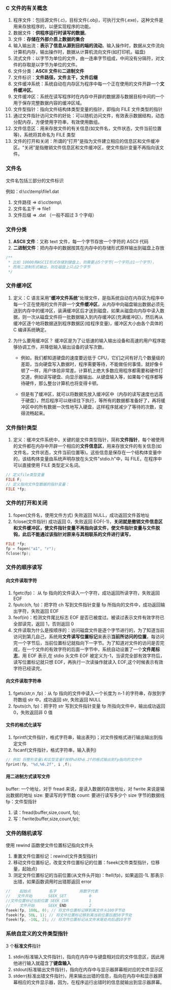 ### C 文件的有关概念

1. 程序文件：包括源文件(.c)，目标文件(.obj)，可执行文件(.exe)，这种文件是用来存放程序的，以便实现程序的功能。
2. 数据文件：**供程序运行时读写的数据**。
3. 文件：**存储在外部介质上数据的集合**
4. 输入输出流：**表示了信息从源到目的端的流动**。输入操作时，数据从文件流向计算机内存，输出操作时，数据从计算机流向文件(如打印机，磁盘)
5. 流式文件：以字节为单位的文件，由一连串字节组成，中间没有分隔符，对文件的存取是以字节为单位的文件。
6. 文件分类：**ASCII 文件**和**二进制文件**
7. 文件标识：**文件路径，文件主干，文件后缀**
8. 文件缓冲系统：系统自动在内存区为程序中每一个正在使用的文件开辟一个**文件缓冲区**。
9. 文件缓冲区：系统在读写程序时在内存中开辟的数据源与数据目标中间的一个用于保存完整数据内容的缓冲区域。
10. 文件型指针：指向文件结构体类型变量的指针，即指向 FILE 文件类型的指针
11. 通过文件指针访问文件的好处：可以随机访问文件，有效表示数据结构，动态分配内存，方便使用字符串，有效使用数组。
12. 文件信息区：用来存放文件的有关信息(如文件名，文件状态，文件当前位置等)，系统将其命名为 FILE 类型
13. 文件的打开和关闭：所谓的“打开”是指为文件建立相应的信息区和文件缓冲区。“关闭”是指撤销文件信息区和文件缓冲区，使文件指针变量不再指向该文件。

### 文件名

文件名包括三部分的文件标识

例如：d:\cc\temp\file1.dat

1. 文件路径 => d:\cc\temp\
2. 文件名主干 => file1
3. 文件后缀 => .dat （一般不超过 3 个字母）

### 文件分类

1. **ASCII 文件**：又称 text 文件，每一个字节存放一个字符的 ASCII 代码
2. **二进制文件**：把内存中的数据按其在内存中的存储形式原样输出到磁盘上存放

```c
/**
 * 比如 10000用ASCII形式存储到键盘上，则需要占5个字节(一个字符占1一个字节)，
 * 而用二进制形式输出，则在磁盘上只占2个字节
 */
```

### 文件缓冲区

1. 定义：C 语言采用"**缓冲文件系统**"处理文件，是指系统自动在内存区为程序中每一个正在使用的文件开辟一个**文件缓冲区**，从内存中向磁盘输出数据必须先送到内存中的缓冲区，装满缓冲区后才送到磁盘，如果从磁盘向内存中读入数据，则一次从磁盘文件将一批数据输入到内存缓冲区(充满缓冲区)，然后再从缓冲区逐个地将数据送到程序数据区(给程序变量)，缓冲区大小由各个具体的 C 编译系统确定。
2. 为什么要用缓冲区？ 缓冲区是为了让低速的输入输出设备和高速的用户程序能够协调工作，并降低输入输出设备的读写次数。

   - 例如，我们都知道硬盘的速度要远低于 CPU，它们之间有好几个数量级的差距，当向硬盘写入数据时，程序需要等待，不能做任何事情，就好像卡顿了一样，用户体验非常差。计算机上绝大多数应用程序都需要和硬件打交道，例如读写硬盘、向显示器输出、从键盘输入等，如果每个程序都等待硬件，那么整台计算机也将变得卡顿。

   - 但是有了缓冲区，就可以将数据先放入缓冲区中（内存的读写速度也远高于硬盘），然后程序可以继续往下执行，等所有的数据都准备好了，再将缓冲区中的所有数据一次性地写入硬盘，这样程序就减少了等待的次数，变得流畅起来。

### 文件指针类型

1. 定义：缓冲文件系统中，关键的是文件类型指针，简称**文件指针**，每个被使用的文件都在内存中开辟一个相应的**文件信息区**，用来存放文件的有关信息(如文件名，文件状态，文件当前位置等)。这些信息是保存在一个结构体变量中的，该结构体变量由系统声明存放在头文件"stdio.h"中，叫 FILE，在程序中可以直接使用 FILE 类型定义名词。

```c
// 定义file类型变量
FILE F;
// 定义指向文件型数据的指针变量：
FILE *fp;
```

### 文件的打开和关闭

1. fopen(文件名，使用文件方式) 失败返回 NULL，成功返回文件首地址
2. fclose(文件指针) 成功返回 0，失败返回 EOF(-1)，**关闭就是撤销文件信息区和文件缓冲区，使文件指针变量不再指向该文件，使文件指针变量与文件脱钩，此后不能通过该指针对原来与其相联系的文件进行读写，**

```c
FILE *fp;
fp = fopen("a1", "r");
fclose(fp);

```

### 文件的顺序读写

#### 向文件读取字符

1. fgetc(fp)： 从 fp 指向的文件读入一个字符，成功返回所读字符，失败返回 EOF
2. fputc(ch, fp)：把字符 ch 写到文件指针变量 fp 所指向的文件中，成功返回输出字符，失败返回 EOF
3. feof(in)：检测文件尾比标志 EOF 是否已被度过。被读过表示文件有效字符已全部读完，返回 1，否则返回 0
4. 文件读取为什么是按顺序的：访问磁盘文件是逐个字节进行的，为了知道当前访问到第几自己，系统用**文件读写位置标记**来表示**当前所访问的位置**，每访问完一个字节后，当前位置标记就指向下一字节。为了知道对文件的访问是否完成，在一个文件的有效字符的后面一字节中，系统自动设置了一个**文件尾标志**，用 EOF 表示,在 stdio 头文件 EOF 被定义为-1，当读完全部有效字符后，读写位置标记就只想 EOF，再执行一次读操作就读入 EOF,这个时候表示有效字符已经读完。

#### 向文件读取字符串

1. fgets(str,n ,fp)：从 fp 指向的文件中读入一个长度为 n-1 的字符串，存放到字符数组 str 中。成功返回 str, 失败返回 NULL
2. fputs(ch, fp)：把字符 str 写到文件指针变量 fp 所指向文件中，输出成功返回 0，失败返回非 0 值

#### 文件的格式化读写

1. fprintf(文件指针，格式字符串，输出表列)；对文件按格式进行输出输出到指定文件
2. fscanf(文件指针，格式字符串，输入表列)

```c
// 例如 将整形变量i和实型变量f按照%d和%6.2f的格式输出到fp指向的文件中
fprint(fp, "%d,%6.2f", i ,f);
```

#### 用二进制方式读写文件

buffer: 一个地址，对于 fread 来说，是读入数据的存放地址，对 fwrite 来说是输出数据的地址
size: 要读写的字节数
count: 要进行读写多少个 size 字节的数据线
fp：文件型指针

1. 读：fread(buffer,size,count, fp);
2. 写：fwrite(buffer,size,count,fp);

### 文件的随机读写

使用 rewind 函数使文件位置标记指向文件头

1. 重置文件位置标记：rewind(文件类型指针)
2. 移动文件位置标记，改变文件位置标记的位置：fseek(文件类型指针，位移量，起始点)
3. 测定文件位置标记的当前位置(从文件头开始)：ftell(fp)，如果返回-1L 那表示出错，如果函数调用时出错那返回 error

```c
//    起始点        名字          用数字代表
//   文件开始       SEEK_SET          0
//文件位置标记当前位置 SEEK_CUR         1
//    文件开始      SEEK_END          2
fseek(fp, 100L, 0); // 将文件位置标记移到离文件头100字节处
fseek(fp, 50L, 1); // 将文件位置标记移到离当前位置后面50字节处
fseek(fp, -10L, 2); // 将文件位置标记从文件末尾处向后退10字节
```

### 系统自定义的文件类型指针

3 个**标准文件**指针

1. stdin(标准输入文件指针)，指向在内存中与键盘相对应的文件信息区，因此用他进行输入就蕴含了**键盘输入**
2. stdout(标准输出文件指针)，指向在内存中与显示器屏幕相对应的文件显示区
3. stderr(标准出错文件指针)，用来输出出错的信息，指向在内存中和显示器屏幕相应的文件显示器，因为，在程序运行出错时的信息就输出到显示器屏幕。
